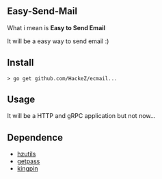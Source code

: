 ## Easy-Send-Mail

What i mean is **Easy to Send Email**

It will be a easy way to send email :)


## Install

```
> go get github.com/HackeZ/ecmail...
```

## Usage

It will be a HTTP and gRPC application but not now...


## Dependence

- [hzutils](https://github.com/hackez/hzutils)
- [getpass](https://github.com/dgiagio/getpass)
- [kingpin](https://github.com/alecthomas/kingpin)